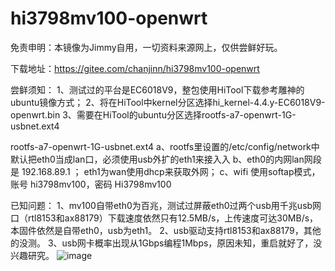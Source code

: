 # hi3798mv100-openwrt
免责申明：本镜像为Jimmy自用，一切资料来源网上，仅供尝鲜好玩。

下载地址：https://gitee.com/chanjinn/hi3798mv100-openwrt

尝鲜须知：
1、测试过的平台是EC6018V9，整包使用HiTool下载参考雕神的ubuntu镜像方式；
2、将在HiTool中kernel分区选择hi_kernel-4.4.y-EC6018V9-openwrt.bin
3、需要在HiTool的ubuntu分区选择rootfs-a7-openwrt-1G-usbnet.ext4

rootfs-a7-openwrt-1G-usbnet.ext4
a、rootfs里设置的/etc/config/network中默认把eth0当成lan口，必须使用usb外扩的eth1来接入入
b、eth0的内网lan网段是 192.168.89.1 ； eth1为wan使用dhcp来获取外网；
c、wifi 使用softap模式，账号 hi3798mv100，密码 Hi3798mv100

已知问题：
1、mv100自带eth0为百兆，测试过屏蔽eth0过两个usb用千兆usb网口（rtl8153和ax88179）下载速度依然只有12.5MB/s，上传速度可达30MB/s，本固件依然是自带eth0，usb为eth1。
2、usb驱动支持rtl8153和ax88179，其他的没测。
3、usb网卡概率出现从1Gbps编程1Mbps，原因未知，重启就好了，没兴趣研究。
![image](https://user-images.githubusercontent.com/23007737/203189748-10e1754d-3744-47fd-9dc7-d6c36ba97e46.png)
